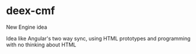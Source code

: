deex-cmf
========

New Engine idea

Idea like Angular's two way sync, using HTML prototypes and programming with no thinking about HTML
